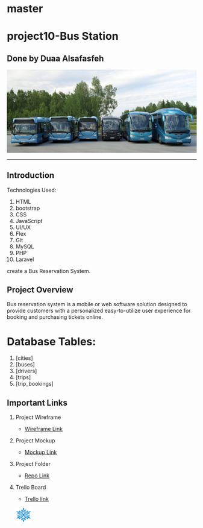 # master
# project10-Bus Station 
## Done by **Duaa Alsafasfeh**
![Markdown Logo](./MasterPiece/public/img/busheader.jpg)

***
## Introduction
Technologies Used:

1. HTML
1. bootstrap
1. CSS
1. JavaScript
1. UI/UX
1. Flex
1. Git
1. MySQL
1. PHP
1. Laravel

create a Bus Reservation System.

## Project Overview

 Bus reservation system is a mobile or web software solution designed to provide customers with a personalized easy-to-utilize user experience for booking and purchasing tickets online.

# Database Tables:
1. [cities] 
1. [buses] 
1. [drivers] 
1. [trips] 
1. [trip_bookings]

## Important Links


1. Project Wireframe
   * [Wireframe Link](https://miro.com/app/board/uXjVO0pRjVU=/?share_link_id=471959284934)

1. Project Mockup
   * [Mockup Link](https://miro.com/app/board/uXjVO0oma0Y=/?share_link_id=601213347125)

1. Project Folder
   * [Repo Link](https://github.com/Dua-Alsafasfeh/master)

1. Trello Board
   * [Trello link](https://trello.com/invite/b/XXDsyGF0/3a8125c8222bf5391067a159b954ad90/master-piece)


   <a href='https://archiveprogram.github.com/'><img src='https://raw.githubusercontent.com/acervenky/animated-github-badges/master/assets/acbadge.gif' width='40' height='40'></a> 
